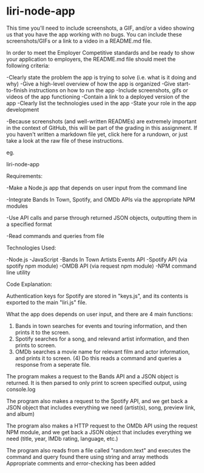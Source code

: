# liri-node-app

This time you'll need to include screenshots, 
a GIF, and/or a video showing us that you have
the app working with no bugs. You can include 
these screenshots/GIFs or a link to a video in a README.md file.

In order to meet the Employer Competitive standards 
and be ready to show your application to employers, 
the README.md file should meet the following criteria:

-Clearly state the problem the app is trying to solve 
(i.e. what is it doing and why)
-Give a high-level overview of how the app is organized
-Give start-to-finish instructions on how to run the app
-Include screenshots, gifs or videos of the app functioning
-Contain a link to a deployed version of the app
-Clearly list the technologies used in the app
-State your role in the app development

-Because screenshots (and well-written READMEs) 
are extremely important in the context of GitHub, 
this will be part of the grading in this assignment.
If you haven't written a markdown file yet, click here for a rundown,
or just take a look at the raw file of these instructions.



eg.

liri-node-app

Requirements:

-Make a Node.js app that depends on user input from the command line

-Integrate Bands In Town, Spotify, and OMDb APIs via the appropriate NPM modules

-Use API calls and parse through returned JSON objects, outputting them in a specified format

-Read commands and queries from file


Technologies Used:

-Node.js
-JavaScript
-Bands In Town Artists Events API
-Spotify API (via spotify npm module)
-OMDB API (via request npm module)
-NPM command line utility

Code Explanation:

Authentication keys for Spotify are stored in "keys.js", and its contents is exported to the main "liri.js" file.

What the app does depends on user input, and there are 4 main functions: 
1) Bands in town searches for events and touring information, and then prints it to the screen. 
2) Spotify searches for a song, and relevand artist information, and then prints to screen.
3) OMDb searches a movie name for relevant film and actor information, and prints it to screen.
(4) Do this reads a command and queries a response from a seperate file.

The program makes a request to the Bands API and a JSON object is returned. It is then parsed to only print to screen specified output, using console.log 








The program also makes a request to the Spotify API, and we get back a JSON object that includes everything we need (artist(s), song, preview link, and album)

The program also makes a HTTP request to the OMDb API using the request NPM module, and we get back a JSON object that includes everything we need (title, year, IMDb rating, language, etc.)

The program also reads from a file called "random.text" and executes the command and query found there using string and array methods
Appropriate comments and error-checking has been added